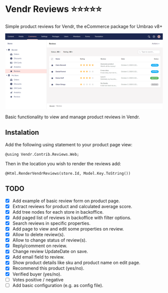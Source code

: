 # Vendr Reviews :star::star::star::star::star:

Simple product reviews for Vendr, the eCommerce package for Umbrao v8+

<img src="assets/screenshots/product-reviews-list.png" alt="" />

Basic functionality to view and manage product reviews in Vendr.

## Instalation

Add the following using statement to your product page view:

````
@using Vendr.Contrib.Reviews.Web;
````

Then in the location you wish to render the reviews add:

```
@Html.RenderVendrReviews(store.Id, Model.Key.ToString())
```

## TODO

- [x] Add example of basic review form on product page.
- [x] Extract reviews for product and calculated average score.
- [x] Add tree nodes for each store in backoffice.
- [x] Add paged list of reviews in backoffice with filter options.
- [x] Search reviews in specific properties.
- [x] Add page to view and edit some properties on review.
- [x] Allow to delete review(s).
- [x] Allow to change status of review(s).
- [x] Reply/comment on review.
- [x] Change review UpdateDate on save.
- [x] Add email field to review.
- [x] Show product details like sku and product name on edit page.
- [x] Recommend this product (yes/no).
- [x] Verified buyer (yes/no).
- [ ] Votes positive / negative
- [ ] Add basic configuration (e.g. as config file).
